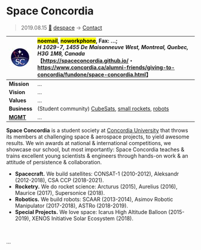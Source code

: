 # Space Concordia
> 2019.08.15 [🚀](../../index/index.md) [despace](../index.md) → [Contact](../contact.md)

|[![](../f/con/s/space_concordia_logo1_thumb.jpg)](../f/con/s/space_concordia_logo1.png)|<mark>noemail</mark>, <mark>noworkphone</mark>, Fax: …;<br> *H 1029-7, 1455 De Maisonneuve West, Montreal, Quebec, H3G 1M8, Canada*<br> 【<https://spaceconcordia.github.io/>・ <https://www.concordia.ca/alumni-friends/giving-to-concordia/fundone/space-concordia.html>】|
|:--|:--|
|**Mission**|…|
|**Vision**|…|
|**Values**|…|
|**Business**|(Student community) [CubeSats](sc.md), [small rockets](lv.md), [robots](robot.md)|
|**[MGMT](../mgmt.md)**|…|

**Space Concordia** is a student society at [Concordia University](concordia_univ.md) that throws its members at challenging space & aerospace projects, to yield awesome results. We win awards at national & international competitions, we showcase our school, but most importantly: Space Concordia teaches & trains excellent young scientists & engineers through hands-on work & an attitude of persistence & collaboration.
   - **Spacecraft.** We build satellites: CONSAT-1 (2010-2012), Aleksandr (2012-2018), CSA CCP (2018-2021).
   - **Rocketry.** We do rocket science: Arcturus (2015), Aurelius (2016), Maurice (2017), Supersonice (2018).
   - **Robotics.** We build robots: SCAAR (2013-2014), Asimov Robotic Manipulator (2017-2018), ASTRo (2018-2019).
   - **Special Projects.** We love space: Icarus High Altitude Balloon (2015-2019), XENOS Initiative Solar Ecosystem (2018).


<p style="page-break-after:always"> </p>

…
